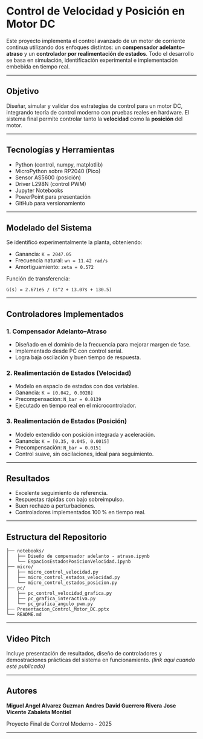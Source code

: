 
#  Control de Velocidad y Posición en Motor DC

Este proyecto implementa el control avanzado de un motor de corriente continua utilizando dos enfoques distintos: un **compensador adelanto–atraso** y un **controlador por realimentación de estados**. Todo el desarrollo se basa en simulación, identificación experimental e implementación embebida en tiempo real.

---

##  Objetivo

Diseñar, simular y validar dos estrategias de control para un motor DC, integrando teoría de control moderno con pruebas reales en hardware. El sistema final permite controlar tanto la **velocidad** como la **posición** del motor.

---

##  Tecnologías y Herramientas

- Python (control, numpy, matplotlib)
- MicroPython sobre RP2040 (Pico)
- Sensor AS5600 (posición)
- Driver L298N (control PWM)
- Jupyter Notebooks
- PowerPoint para presentación
- GitHub para versionamiento

---

##  Modelado del Sistema

Se identificó experimentalmente la planta, obteniendo:

- Ganancia: `K = 2047.05`
- Frecuencia natural: `wn = 11.42 rad/s`
- Amortiguamiento: `zeta = 0.572`

Función de transferencia:

```
G(s) = 2.671e5 / (s^2 + 13.07s + 130.5)
```

---

##  Controladores Implementados

### 1. Compensador Adelanto–Atraso
- Diseñado en el dominio de la frecuencia para mejorar margen de fase.
- Implementado desde PC con control serial.
- Logra baja oscilación y buen tiempo de respuesta.

### 2. Realimentación de Estados (Velocidad)
- Modelo en espacio de estados con dos variables.
- Ganancia: `K = [0.042, 0.0028]`
- Precompensación: `N_bar = 0.0139`
- Ejecutado en tiempo real en el microcontrolador.

### 3. Realimentación de Estados (Posición)
- Modelo extendido con posición integrada y aceleración.
- Ganancia: `K = [0.35, 0.045, 0.0015]`
- Precompensación: `N_bar = 0.0151`
- Control suave, sin oscilaciones, ideal para seguimiento.

---

##  Resultados

- Excelente seguimiento de referencia.
- Respuestas rápidas con bajo sobreimpulso.
- Buen rechazo a perturbaciones.
- Controladores implementados 100 % en tiempo real.

---

##  Estructura del Repositorio

```
├── notebooks/
│   ├── Diseño de compensador adelanto - atraso.ipynb
│   └── EspaciosEstadosPosicionVelocidad.ipynb
├── micro/
│   ├── micro_control_velocidad.py
│   ├── micro_control_estados_velocidad.py
│   └── micro_control_estados_posicion.py
├── pc/
│   ├── pc_control_velocidad_grafica.py
│   ├── pc_grafica_interactiva.py
│   └── pc_grafica_angulo_pwm.py
├── Presentacion_Control_Motor_DC.pptx
└── README.md
```

---

##  Video Pitch

Incluye presentación de resultados, diseño de controladores y demostraciones prácticas del sistema en funcionamiento. *(link aquí cuando esté publicado)*

---

##  Autores

**Miguel Angel Alvarez Guzman**
**Andres David Guerrero Rivera**
**Jose Vicente Zabaleta Montiel**

Proyecto Final de Control Moderno - 2025

---
